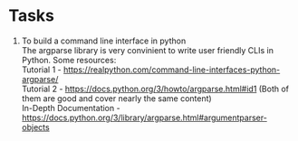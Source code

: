# Tasks
1. To build a command line interface in python <br>
   The argparse library is very convinient to write user friendly CLIs in Python. Some resources:<br>
   Tutorial 1 - https://realpython.com/command-line-interfaces-python-argparse/<br>
   Tutorial 2 - https://docs.python.org/3/howto/argparse.html#id1  (Both of them are good and cover nearly the same content)<br>
   In-Depth Documentation - https://docs.python.org/3/library/argparse.html#argumentparser-objects
